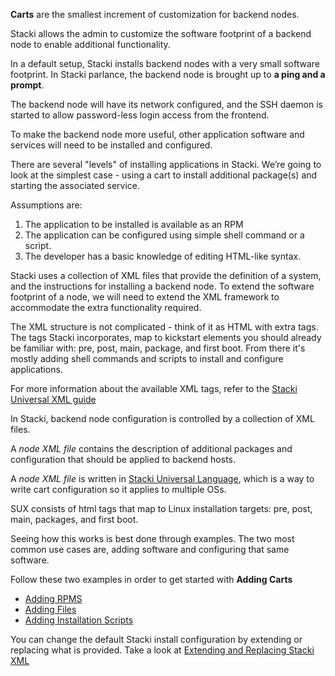 **Carts** are the smallest increment of customization for backend nodes.

Stacki allows the admin to customize the software
footprint of a backend node to enable additional
functionality.

In a default setup, Stacki installs backend nodes with
a very small software footprint. In Stacki parlance, the
backend node is brought up to **a ping and a prompt**.

The backend node will have its network configured, and
the SSH daemon is started to allow password-less login access from
the frontend.

To make the backend node more useful, other application
software and services will need to be installed and
configured.

There are several "levels" of installing applications in Stacki.
We’re going to look at the simplest case - using a cart to install additional package(s) and starting the associated service.

Assumptions are:

1. The application to be installed is available as an RPM
2. The application can be configured using simple shell command
   or a script.
3. The developer has a basic knowledge of editing HTML-like syntax.

Stacki uses a collection of XML files that provide the definition
of a system, and the instructions for installing a backend node.
To extend the software footprint of a node, we will need to extend
the XML framework to accommodate the extra functionality
required.

The XML structure is not complicated - think of it as HTML with extra
tags. The tags Stacki incorporates, map to kickstart elements you
should already be familiar with: pre, post, main, package, and first boot. From there it's mostly adding shell commands and scripts to install and configure applications.

For more information about the available XML tags, refer to the
[Stacki Universal XML guide](SUX)

In Stacki, backend node configuration is controlled by a collection of XML
files.

A *node XML file* contains the description of additional packages and
configuration that should be applied to backend hosts.

A *node XML file* is written in [Stacki Universal Language](SUX), which is a way to write cart configuration so it applies to multiple OSs.

SUX consists of html tags that map to Linux installation targets: pre, post, main, packages, and first boot.

Seeing how this works is best done through examples. The two most common use cases are, adding software and configuring that same software.

Follow these two examples in order to get started with **Adding Carts**

* [Adding RPMS](Adding-RPMS)
* [Adding Files](Adding-Files)
* [Adding Installation Scripts](Adding-Scripts)

You can change the default Stacki install configuration by extending or replacing what is provided. Take a look at [Extending and Replacing Stacki XML](Extending-Replacing-Stacki-XML)

